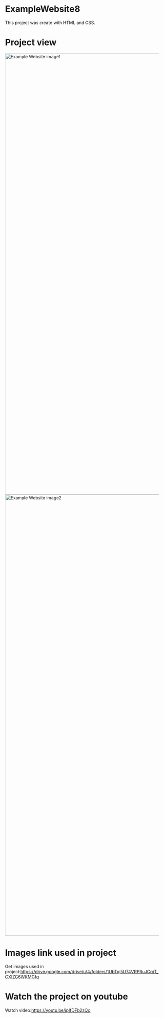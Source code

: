 # ExampleWebsite8
This project was create with HTML and CSS.

# Project view
<img width="1440" alt="Example Website image1" src="https://user-images.githubusercontent.com/127643762/225888102-a30d850e-21d9-47d5-b593-c86963a7a019.png">
<img width="1440" alt="Example Website image2" src="https://user-images.githubusercontent.com/127643762/225888154-5f5ea232-306e-4934-b9b8-cb3170b06372.png">

# Images link used in project
Get images used in project:https://drive.google.com/drive/u/4/folders/1UbTqi5U74VRPRuJCqiT_CXIZG6WKMCfq

# Watch the project on youtube
Watch video:https://youtu.be/jpIfDFb2zQo
